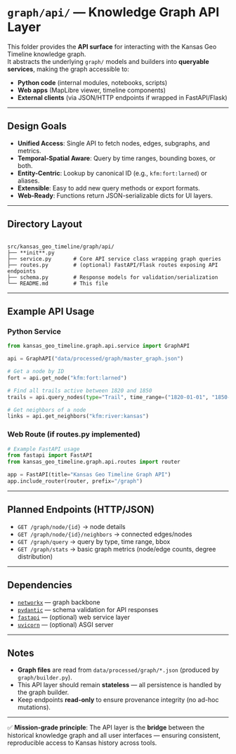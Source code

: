 # `graph/api/` — Knowledge Graph API Layer

This folder provides the **API surface** for interacting with the Kansas Geo Timeline
knowledge graph.  
It abstracts the underlying `graph/` models and builders into **queryable services**,
making the graph accessible to:

- **Python code** (internal modules, notebooks, scripts)
- **Web apps** (MapLibre viewer, timeline components)
- **External clients** (via JSON/HTTP endpoints if wrapped in FastAPI/Flask)

---

## Design Goals

- **Unified Access**: Single API to fetch nodes, edges, subgraphs, and metrics.
- **Temporal-Spatial Aware**: Query by time ranges, bounding boxes, or both.
- **Entity-Centric**: Lookup by canonical ID (e.g., `kfm:fort:larned`) or aliases.
- **Extensible**: Easy to add new query methods or export formats.
- **Web-Ready**: Functions return JSON-serializable dicts for UI layers.

---

## Directory Layout

```

src/kansas_geo_timeline/graph/api/
├── **init**.py
├── service.py       # Core API service class wrapping graph queries
├── routes.py        # (optional) FastAPI/Flask routes exposing API endpoints
├── schema.py        # Response models for validation/serialization
└── README.md        # This file

````

---

## Example API Usage

### Python Service

```python
from kansas_geo_timeline.graph.api.service import GraphAPI

api = GraphAPI("data/processed/graph/master_graph.json")

# Get a node by ID
fort = api.get_node("kfm:fort:larned")

# Find all trails active between 1820 and 1850
trails = api.query_nodes(type="Trail", time_range=("1820-01-01", "1850-12-31"))

# Get neighbors of a node
links = api.get_neighbors("kfm:river:kansas")
````

### Web Route (if routes.py implemented)

```python
# Example FastAPI usage
from fastapi import FastAPI
from kansas_geo_timeline.graph.api.routes import router

app = FastAPI(title="Kansas Geo Timeline Graph API")
app.include_router(router, prefix="/graph")
```

---

## Planned Endpoints (HTTP/JSON)

* `GET /graph/node/{id}` → node details
* `GET /graph/node/{id}/neighbors` → connected edges/nodes
* `GET /graph/query` → query by type, time range, bbox
* `GET /graph/stats` → basic graph metrics (node/edge counts, degree distribution)

---

## Dependencies

* [`networkx`](https://networkx.org/) — graph backbone
* [`pydantic`](https://docs.pydantic.dev/) — schema validation for API responses
* [`fastapi`](https://fastapi.tiangolo.com/) — (optional) web service layer
* [`uvicorn`](https://www.uvicorn.org/) — (optional) ASGI server

---

## Notes

* **Graph files** are read from `data/processed/graph/*.json` (produced by `graph/builder.py`).
* This API layer should remain **stateless** — all persistence is handled by the graph builder.
* Keep endpoints **read-only** to ensure provenance integrity (no ad-hoc mutations).

---

✅ **Mission-grade principle**: The API layer is the **bridge** between the historical
knowledge graph and all user interfaces — ensuring consistent, reproducible access
to Kansas history across tools.

```

